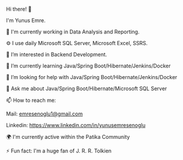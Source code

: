 Hi there! 👋

I'm Yunus Emre.

🏢 I'm currently working in Data Analysis and Reporting.

⚙️ I use daily Microsoft SQL Server, Microsoft Excel, SSRS.

👀 I’m interested in Backend Development.

🌱 I’m currently learning Java/Spring Boot/Hibernate/Jenkins/Docker

🤔 I’m looking for help with Java/Spring Boot/Hibernate/Jenkins/Docker

💬 Ask me about  Java/Spring Boot/Hibernate/Microsoft SQL Server

📫 How to reach me:

Mail: emresenoglu1@gmail.com

Linkedin: https://www.linkedin.com/in/yunusemresenoglu

🌍 I'm currently active within the Patika Community

⚡️ Fun fact: I'm a huge fan of  J. R. R. Tolkien

